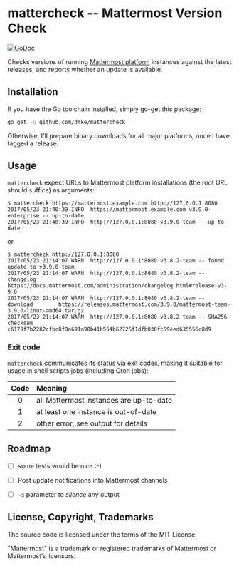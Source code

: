 # mattercheck -- Mattermost Version Check

[![GoDoc](https://godoc.org/github.com/dmke/mattercheck/version?status.svg)](https://godoc.org/github.com/dmke/mattercheck)

Checks versions of running [Mattermost platform](https://about.mattermost.com/)
instances against the latest releases, and reports whether an update is available.


## Installation

If you have the Go toolchain installed, simply go-get this package:

```sh
go get -u github.com/dmke/mattercheck
```

Otherwise, I'll prepare binary downloads for all major platforms,
once I have tagged a release.

## Usage

`mattercheck` expect URLs to Mattermost platform installations (the root
URL should suffice) as arguments:

```
$ mattercheck https://mattermost.example.com http://127.0.0.1:8080
2017/05/23 21:40:39 INFO  https://mattermost.example.com v3.9.0-enterprise -- up-to-date
2017/05/23 21:40:39 INFO  http://127.0.0.1:8080 v3.9.0-team -- up-to-date
```

or

```
$ mattercheck http://127.0.0.1:8080
2017/05/23 21:14:07 WARN  http://127.0.0.1:8080 v3.8.2-team -- found update to v3.9.0-team
2017/05/23 21:14:07 WARN  http://127.0.0.1:8080 v3.8.2-team -- changelog       https://docs.mattermost.com/administration/changelog.html#release-v3-9-0
2017/05/23 21:14:07 WARN  http://127.0.0.1:8080 v3.8.2-team -- download        https://releases.mattermost.com/3.9.0/mattermost-team-3.9.0-linux-amd64.tar.gz
2017/05/23 21:14:07 WARN  http://127.0.0.1:8080 v3.8.2-team -- SHA256 checksum c6179f7b2282cfbc8f0a691a90b41b554b62726f1dfb036fc59eed635556c8d9
```

### Exit code

`mattercheck` communicates its status via exit codes, making it suitable
for usage in shell scripts jobs (including Cron jobs):

| Code | Meaning                                 |
|:----:|:----------------------------------------|
|   0  | all Mattermost instances are up-to-date |
|   1  | at least one instance is out-of-date    |
|   2  | other error, see output for details     |


## Roadmap

- [ ] some tests would be nice :-)
- [ ] Post update notifications into Mattermost channels
- [ ] `-s` parameter to *silence* any output


## License, Copyright, Trademarks

The source code is licensed under the terms of the MIT License.

"Mattermost" is a trademark or registered trademarks of Mattermost or
Mattermost’s licensors.
